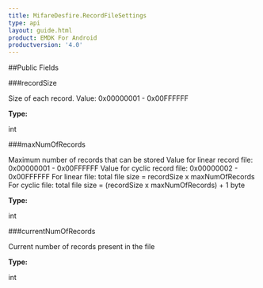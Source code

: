 ```yaml
---
title: MifareDesfire.RecordFileSettings
type: api
layout: guide.html
product: EMDK For Android
productversion: '4.0'
---
```





##Public Fields

###recordSize

Size of each record. Value: 0x00000001 - 0x00FFFFFF

**Type:**

int

###maxNumOfRecords

Maximum number of records that can be stored Value for linear record
 file: 0x00000001 - 0x00FFFFFF Value for cyclic record file:
 0x00000002 - 0x00FFFFFF For linear file: total file size = recordSize
 x maxNumOfRecords For cyclic file: total file size = (recordSize x
 maxNumOfRecords) + 1 byte

**Type:**

int

###currentNumOfRecords

Current number of records present in the file

**Type:**

int









